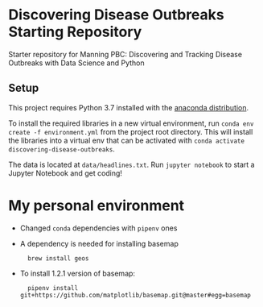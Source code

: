 # Discovering Disease Outbreaks Starting Repository

Starter repository for Manning PBC: Discovering and Tracking Disease Outbreaks with Data Science and Python

## Setup

This project requires Python 3.7 installed with the [anaconda distribution](https://www.anaconda.com/distribution/).

To install the required libraries in a new virtual environment, run `conda env create -f environment.yml` from the project root 
directory. This will install the  libraries into a virtual env that can be activated with `conda activate discovering-disease-outbreaks`. 

The data is located at `data/headlines.txt`. Run `jupyter notebook` to start a Jupyter Notebook and get coding!

# My personal environment

- Changed `conda` dependencies with `pipenv` ones

- A dependency is needed for installing basemap

        brew install geos
        
- To install 1.2.1 version of basemap:

        pipenv install git+https://github.com/matplotlib/basemap.git@master#egg=basemap
